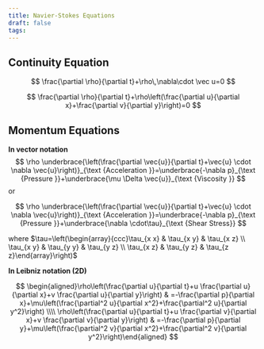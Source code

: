 ```yaml
---
title: Navier-Stokes Equations
draft: false
tags:
---
```

  

## Continuity Equation

$$
\frac{\partial \rho}{\partial t}+\rho\,\nabla\cdot \vec u=0
$$


$$
\frac{\partial \rho}{\partial t}+\rho\left(\frac{\partial u}{\partial x}+\frac{\partial v}{\partial y}\right)=0
$$

## Momentum Equations
**In vector notation** 
$$
\rho \underbrace{\left(\frac{\partial \vec{u}}{\partial t}+\vec{u} \cdot \nabla \vec{u}\right)}_{\text {Acceleration }}=\underbrace{-\nabla p}_{\text {Pressure }}+\underbrace{\mu \Delta \vec{u}}_{\text {Viscosity }}
$$
or

$$
\rho \underbrace{\left(\frac{\partial \vec{u}}{\partial t}+\vec{u} \cdot \nabla \vec{u}\right)}_{\text {Acceleration }}=\underbrace{-\nabla p}_{\text {Pressure }}+\underbrace{\nabla \cdot\tau}_{\text {Shear Stress}}
$$


where $\tau=\left(\begin{array}{ccc}\tau_{x x} & \tau_{x y} & \tau_{x z} \\ \tau_{x y} & \tau_{y y} & \tau_{y z} \\ \tau_{x z} & \tau_{y z} & \tau_{z z}\end{array}\right)$

**In Leibniz notation (2D)**

$$
\begin{aligned}\rho\left(\frac{\partial u}{\partial t}+u \frac{\partial u}{\partial x}+v \frac{\partial u}{\partial y}\right) & =-\frac{\partial p}{\partial x}+\mu\left(\frac{\partial^2 u}{\partial x^2}+\frac{\partial^2 u}{\partial y^2}\right) \\\\
\rho\left(\frac{\partial u}{\partial t}+u \frac{\partial v}{\partial x}+v \frac{\partial v}{\partial y}\right) & =-\frac{\partial p}{\partial y}+\mu\left(\frac{\partial^2 v}{\partial x^2}+\frac{\partial^2 v}{\partial y^2}\right)\end{aligned}
$$


